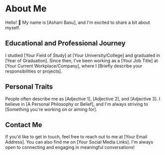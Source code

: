 <!-- Ashani Basu -->
# About Me

Hello! 👋 My name is [Ashani Basu], and I'm excited to share a bit about myself.

## Educational and Professional Journey

I studied [Your Field of Study] at [Your University/College] and graduated in [Year of Graduation]. Since then, I've been working as a [Your Job Title] at [Your Current Workplace/Company], where I [Briefly describe your responsibilities or projects].

## Personal Traits

People often describe me as [Adjective 1], [Adjective 2], and [Adjective 3]. I believe in [A Personal Philosophy or Belief], and I'm always striving to [Something you're working on or aiming for].

## Contact Me

If you'd like to get in touch, feel free to reach out to me at [Your Email Address]. You can also find me on [Your Social Media Links]. I'm always open to connecting and engaging in meaningful conversations!
